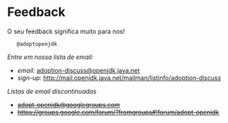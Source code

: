 # Feedback

O seu feedback significa muito para nos!

       @adoptopenjdk

*Entre em nossa lista de email:*
* *email:* adoption-discuss@openjdk.java.net
* *sign-up:* http://mail.openjdk.java.net/mailman/listinfo/adoption-discuss

*Listas de email discontinuadas*
* ~~adopt-openjdk@googlegroups.com~~
* ~~https://groups.google.com/forum/?fromgroups#!forum/adopt-openjdk~~

